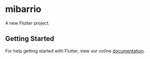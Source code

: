 # mibarrio

A new Flutter project.

## Getting Started

For help getting started with Flutter, view our online
[documentation](https://flutter.io/).
